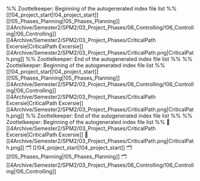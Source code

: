 %% Zoottelkeeper: Beginning of the autogenerated index file list  %%
 [[!04_project_start|!04_project_start]]
 [[!05_Phases_Planning|!05_Phases_Planning]]
 [[4Archive/Semester2/SPM2/03_Project_Phases/06_Controlling/!06_Controlling|!06_Controlling]]
 [[4Archive/Semester2/SPM2/03_Project_Phases/CriticalPath Excersie|CriticalPath Excersie]]
 [[4Archive/Semester2/SPM2/03_Project_Phases/CriticalPath.png|CriticalPath.png]]
%% Zoottelkeeper: End of the autogenerated index file list  %%
%% Zoottelkeeper: Beginning of the autogenerated index file list  %%
 [[!04_project_start|!04_project_start]]
 [[!05_Phases_Planning|!05_Phases_Planning]]
 [[4Archive/Semester2/SPM2/03_Project_Phases/06_Controlling/!06_Controlling|!06_Controlling]]
 [[4Archive/Semester2/SPM2/03_Project_Phases/CriticalPath Excersie|CriticalPath Excersie]]
 [[4Archive/Semester2/SPM2/03_Project_Phases/CriticalPath.png|CriticalPath.png]]
%% Zoottelkeeper: End of the autogenerated index file list  %%
%% Zoottelkeeper: Beginning of the autogenerated index file list  %%
📄 [[4Archive/Semester2/SPM2/03_Project_Phases/CriticalPath Excersie|CriticalPath Excersie]]
📄 [[4Archive/Semester2/SPM2/03_Project_Phases/CriticalPath.png|CriticalPath.png]]
🗂️ [[!04_project_start|!04_project_start]]
🗂️ [[!05_Phases_Planning|!05_Phases_Planning]]
🗂️ [[4Archive/Semester2/SPM2/03_Project_Phases/06_Controlling/!06_Controlling|!06_Controlling]]
